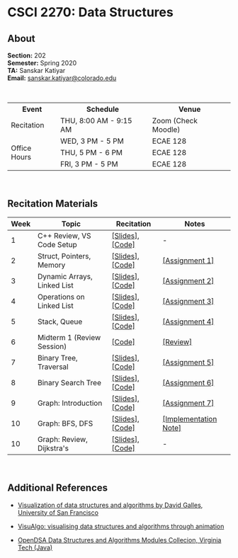 # CSCI 2270: Data Structures

## About

**Section:** 202 <br />
**Semester:** Spring 2020 <br />
**TA:** Sanskar Katiyar <br />
**Email:** sanskar.katiyar@colorado.edu <br />

<br />

<table>
    <tr>
        <th>Event</th>
        <th>Schedule</th>
        <th>Venue</th>
    </tr>
    <tr>
        <td>Recitation</td>
        <td>THU, 8:00 AM - 9:15 AM</td>
        <td>Zoom (Check Moodle)</td>
    </tr>
    <tr>
        <td rowspan = "3" valign = "center">Office Hours</td>
        <td>WED, 3 PM - 5 PM</td>
        <td>ECAE 128</td>
    </tr>
    <tr>
        <td>THU, 5 PM - 6 PM </td>
        <td>ECAE 128</td>
    </tr>
    <tr>
        <td>FRI, 3 PM - 5 PM</td>
        <td>ECAE 128</td>
    </tr>
    
</table>

<br />

## Recitation Materials

| Week | Topic | Recitation | Notes 
 ----- | ----- | ---------- | ----- 
1 | C++ Review, VS Code Setup | [[Slides]](./content/01/REC_PPT_01.pdf), [[Code]](https://github.com/sanskarkatiyar/CSCI2270/tree/master/content/01/code) | -
2 | Struct, Pointers, Memory | [[Slides]](./content/02/REC_PPT_02.pdf), [[Code]](https://github.com/sanskarkatiyar/CSCI2270/tree/master/content/02/code)| [[Assignment 1]](./content/notes/A_01.pdf)
3 | Dynamic Arrays, Linked List | [[Slides]](./content/03/REC_PPT_03.pdf), [[Code]](https://github.com/sanskarkatiyar/CSCI2270/tree/master/content/03/code)| [[Assignment 2]](./content/notes/A_02.pdf)
4 | Operations on Linked List | [[Slides]](./content/04/REC_PPT_04.pdf), [[Code]](https://github.com/sanskarkatiyar/CSCI2270/tree/master/content/04/code)| [[Assignment 3]](./content/notes/A_03.pdf)
5 | Stack, Queue | [[Slides]](./content/05/REC_PPT_05.pdf), [[Code]](https://github.com/sanskarkatiyar/CSCI2270/tree/master/content/05/code)| [[Assignment 4]](./content/notes/A_04.pdf)
6 | Midterm 1 (Review Session) | [[Code]](https://github.com/sanskarkatiyar/CSCI2270/tree/master/content/06/code)| [[Review]](./content/06/M_01.pdf)
7 | Binary Tree, Traversal |  [[Slides]](./content/07/REC_PPT_07.pdf), [[Code]](https://github.com/sanskarkatiyar/CSCI2270/tree/master/content/07/code) | [[Assignment 5]](./content/notes/A_05.pdf)
8 | Binary Search Tree |  [[Slides]](./content/08/REC_PPT_08.pdf), [[Code]](https://github.com/sanskarkatiyar/CSCI2270/tree/master/content/08/code)  | [[Assignment 6]](./content/notes/A_06.pdf)
9 | Graph: Introduction |  [[Slides]](./content/09/REC_PPT_09.pdf), [[Code]](https://github.com/sanskarkatiyar/CSCI2270/tree/master/content/09/code)  | [[Assignment 7]](./content/notes/A_07.pdf)
10 | Graph: BFS, DFS |  [[Slides]](./content/10/REC_PPT_10.pdf), [[Code]](https://github.com/sanskarkatiyar/CSCI2270/tree/master/content/10/code)  | [[Implementation Note]](./content/10/graph_implementation_note.pdf)
10 | Graph: Review, Dijkstra's |  [[Slides]](./content/11/REC_PPT_11.pdf), [[Code]](https://github.com/sanskarkatiyar/CSCI2270/tree/master/content/11/code)  | -


<br />

## Additional References

- [Visualization of data structures and algorithms by David Galles, University of San Francisco](https://www.cs.usfca.edu/~galles/visualization/Algorithms.html)

- [VisuAlgo: visualising data structures and algorithms through animation](https://visualgo.net/en)

- [OpenDSA Data Structures and Algorithms Modules Collecion, Virginia Tech (Java)](https://opendsa-server.cs.vt.edu/ODSA/Books/Everything/html/index.html)